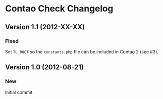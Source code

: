 Contao Check Changelog
======================

Version 1.1 (2012-XX-XX)
------------------------

### Fixed
Set `TL_ROOT` so the `constants.php` file can be included in Contao 2 (see #3).


Version 1.0 (2012-08-21)
------------------------

### New
Initial commit.